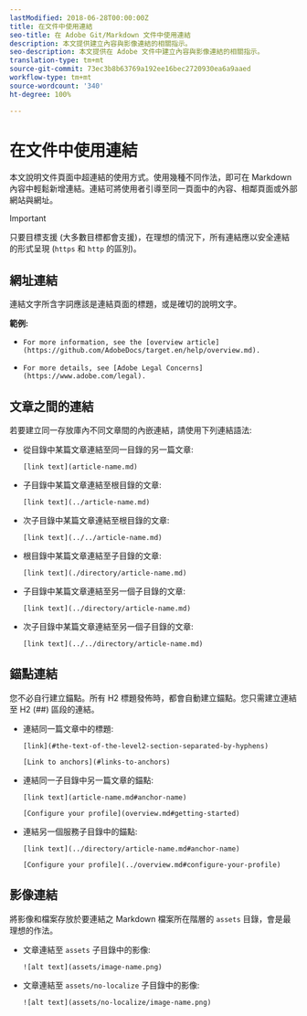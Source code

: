 ```yaml
---
lastModified: 2018-06-28T00:00:00Z
title: 在文件中使用連結
seo-title: 在 Adobe Git/Markdown 文件中使用連結
description: 本文提供建立內容與影像連結的相關指示。
seo-description: 本文提供在 Adobe 文件中建立內容與影像連結的相關指示。
translation-type: tm+mt
source-git-commit: 73ec3b8b63769a192ee16bec2720930ea6a9aaed
workflow-type: tm+mt
source-wordcount: '340'
ht-degree: 100%

---
```



# 在文件中使用連結

本文說明文件頁面中超連結的使用方式。使用幾種不同作法，即可在 Markdown 內容中輕鬆新增連結。連結可將使用者引導至同一頁面中的內容、相鄰頁面或外部網站與網址。

>[!IMPORTANT]
>只要目標支援 (大多數目標都會支援)，在理想的情況下，所有連結應以安全連結的形式呈現 (`https` 和 `http` 的區別)。

## 網址連結

連結文字所含字詞應該是連結頁面的標題，或是確切的說明文字。

**範例:**

- `For more information, see the [overview article](https://github.com/AdobeDocs/target.en/help/overview.md).`

- `For more details, see [Adobe Legal Concerns](https://www.adobe.com/legal).`

## 文章之間的連結

若要建立同一存放庫內不同文章間的內嵌連結，請使用下列連結語法:

- 從目錄中某篇文章連結至同一目錄的另一篇文章:

   `[link text](article-name.md)`

- 子目錄中某篇文章連結至根目錄的文章:

   `[link text](../article-name.md)`

- 次子目錄中某篇文章連結至根目錄的文章:

   `[link text](../../article-name.md)`

- 根目錄中某篇文章連結至子目錄的文章:

   `[link text](./directory/article-name.md)`

- 子目錄中某篇文章連結至另一個子目錄的文章:

   `[link text](../directory/article-name.md)`

- 次子目錄中某篇文章連結至另一個子目錄的文章:

   `[link text](../../directory/article-name.md)`

## 錨點連結

您不必自行建立錨點。所有 H2 標題發佈時，都會自動建立錨點。您只需建立連結至 H2 (##) 區段的連結。

- 連結同一篇文章中的標題:

   `[link](#the-text-of-the-level2-section-separated-by-hyphens)`

   `[Link to anchors](#links-to-anchors)`

- 連結同一子目錄中另一篇文章的錨點:

   `[link text](article-name.md#anchor-name)`

   `[Configure your profile](overview.md#getting-started)`

- 連結另一個服務子目錄中的錨點:

   `[link text](../directory/article-name.md#anchor-name)`

   `[Configure your profile](../overview.md#configure-your-profile)`

## 影像連結

將影像和檔案存放於要連結之 Markdown 檔案所在階層的 `assets` 目錄，會是最理想的作法。

- 文章連結至 `assets` 子目錄中的影像:

   `![alt text](assets/image-name.png)`

- 文章連結至 `assets/no-localize` 子目錄中的影像:

   `![alt text](assets/no-localize/image-name.png)`

<!--
## Bob's link test

<table id="table_C27955F6B52A45B28BEEAAF14FFC86D8"> 
 <thead> 
  <tr> 
   <th colname="col1" class="entry"> File Type </th> 
   <th colname="col2" class="entry"> Description </th> 
  </tr> 
 </thead>
 <tbody> 
  <tr> 
   <td colname="col1"> <p> <span class="filepath"> .csv </span> </p> </td> 
   <td colname="col2"> <p>A comma-separated values file (such as one created in Excel). This is the file that contains the customer attribute data. See [Link TEST](/help/setup/full-workflow.md) </p> <p> <b>Naming requirements:</b> Ensure that file name extensions do not contain white spaces. </p> </td> 
  </tr> 
  <tr> 
   <td colname="col1"> <p> <span class="filepath"> .fin </span> </p> </td> 
   <td colname="col2"> <p>(Required) The <span class="filepath"> .fin </span> file tells the system that you are finished uploading data. The name of the <span class="filepath"> .fin </span> file must match the name of the <span class="filepath"> .csv </span> file. </p> <p>Adobe recommends creating an empty text file with a <span class="filepath"> .fin </span> extension. An empty file saves space and upload time. </p> <p> <p>Note:  Renaming a <span class="filepath"> .fin </span> file is not allowed after it is uploaded. The <span class="filepath"> .fin </span> file must be uploaded separately and cannot be a renamed, previously uploaded file. </p> </p> <p>After you upload the <span class="filepath"> .fin </span> file in the customer attributes FTP, the system retrieves data quickly (within one minute). This differs from other Adobe FTP-based systems, which pick up data less frequently (around once per hour). </p> <p>The <span class="filepath"> .fin </span> file is not required when using the drag-and-drop upload method. </p> </td> 
  </tr> 
  <tr> 
   <td colname="col1"> <p> <span class="filepath"> .gz </span> or <span class="filepath"> .zip </span> </p> </td> 
   <td colname="col2"> <p> <span class="filepath"> .gz </span> (gzip) or <span class="filepath"> .zip </span> - for compressed files. A <span class="filepath"> .zip </span> file cannot contain more than one file in the archive. </p> <p> <b>Naming requirements:</b> The name of the <span class="filepath"> .zip </span> or <span class="filepath"> .gz </span> should match the name of the <span class="filepath"> .csv </span>. For example, if your <span class="filepath"> .csv </span> file is <span class="filepath"> crm_small.csv </span>, the <span class="filepath"> .zip </span> file should be <span class="filepath"> crm_small.csv.zip </span>. </p> <p>The .fin file must match the .csv. </p> </td> 
  </tr> 
 </tbody> 
</table>
-->
